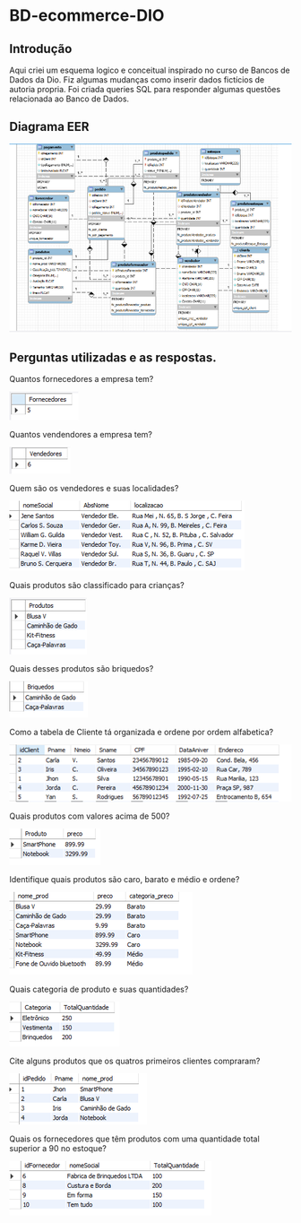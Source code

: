 # BD-ecommerce-DIO

## Introdução 

Aqui criei um esquema logico e conceitual inspirado no curso de Bancos de Dados da Dio. Fiz algumas mudanças como inserir dados fictícios de autoria propria.
Foi criada queries SQL para responder algumas questões relacionada ao Banco de Dados.

## Diagrama EER

![Diagrama EER](https://github.com/JhonGb26/BD-ecommerce-DIO/blob/main/EER.png?raw=true)

## Perguntas utilizadas e as respostas.

Quantos fornecedores a empresa tem?

 ![Quantidade de Fornecedores](https://github.com/JhonGb26/BD-ecommerce-DIO/blob/main/img/qdt_forne.png)


Quantos vendendores a empresa tem?

![Quantidade de Vendendores](https://github.com/JhonGb26/BD-ecommerce-DIO/blob/main/img/qdt_vendedor.png)


Quem são os vendedores e suas localidades?

![vendedores e suas localidades](https://github.com/JhonGb26/BD-ecommerce-DIO/blob/main/img/vendedores-locali.png)


Quais produtos são classificado para crianças?

![classificado para crianças](https://github.com/JhonGb26/BD-ecommerce-DIO/blob/main/img/Produtos-kid.png)

Quais desses produtos são briquedos?

![briquedos](https://github.com/JhonGb26/BD-ecommerce-DIO/blob/main/img/brinquedos-kid.png)

Como a tabela de Cliente tá organizada e ordene por ordem alfabetica?

![tabela de Cliente](https://github.com/JhonGb26/BD-ecommerce-DIO/blob/main/img/asc.clients.png)

Quais produtos com valores acima de 500?

![acima de 500](https://github.com/JhonGb26/BD-ecommerce-DIO/blob/main/img/Prod-maior500.png)

Identifique quais produtos são caro, barato e médio e ordene?

![Categoria](https://github.com/JhonGb26/BD-ecommerce-DIO/blob/main/img/cart-preco.png)

Quais categoria de produto e suas quantidades?

![qdtEstoque](https://github.com/JhonGb26/BD-ecommerce-DIO/blob/main/img/qdt_estoque.png)

Cite alguns produtos que os quatros primeiros clientes compraram?

![pdClient](https://github.com/JhonGb26/BD-ecommerce-DIO/blob/main/img/client_prod.png)

Quais os fornecedores que têm produtos com uma quantidade total superior a 90 no estoque?

![Fornecedor](https://github.com/JhonGb26/BD-ecommerce-DIO/blob/main/img/qdt_forne_prod.png)
